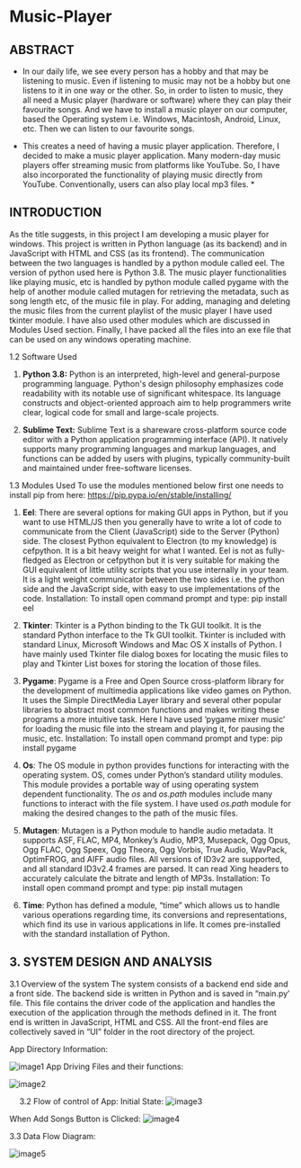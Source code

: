 # Music-Player

## ABSTRACT

* In our daily life, we see every person has a hobby and that may be listening to music. Even if listening to music may not be a hobby but one listens to it in one way or the other. So, in order to listen to music, they all need a Music player (hardware or software) where they can play their favourite songs. And we have to install a music player on our computer, based the Operating system i.e. Windows, Macintosh, Android, Linux, etc. Then we can listen to our favourite songs. 

* This creates a need of having a music player application. Therefore, I decided to make a music player application. Many modern-day music players offer streaming music from platforms like YouTube. So, I have also incorporated the functionality of playing music directly from YouTube. Conventionally, users can also play local mp3 files. *

## INTRODUCTION
As the title suggests, in this project I am developing a music player for windows. This project is written in Python language (as its backend) and in JavaScript with HTML and CSS (as its frontend). The communication between the two languages is handled by a python module called eel. The version of python used here is Python 3.8.
The music player functionalities like playing music, etc is handled by python module called pygame with the help of another module called mutagen for retrieving the metadata, such as song length etc, of the music file in play. For adding, managing and deleting the music files from the current playlist of the music player I have used tkinter module. I have also used other modules which are discussed in Modules Used section.
Finally, I have packed all the files into an exe file that can be used on any windows operating machine.







1.2 Software Used
1.	**Python 3.8:**
Python is an interpreted, high-level and general-purpose programming language. Python's design philosophy emphasizes code readability with its notable use of significant whitespace. Its language constructs and object-oriented approach aim to help programmers write clear, logical code for small and large-scale projects.

2.	**Sublime Text:**
Sublime Text is a shareware cross-platform source code editor with a Python application programming interface (API). It natively supports many programming languages and markup languages, and functions can be added by users with plugins, typically community-built and maintained under free-software licenses.

1.3 Modules Used
To use the modules mentioned below first one needs to install pip from here: https://pip.pypa.io/en/stable/installing/ 

1.	**Eel**: There are several options for making GUI apps in Python, but if you want to use HTML/JS then you generally have to write a lot of code to communicate from the Client (JavaScript) side to the Server (Python) side.
The closest Python equivalent to Electron (to my knowledge) is cefpython. It is a bit heavy weight for what I wanted.
Eel is not as fully-fledged as Electron or cefpython but it is very suitable for making the GUI equivalent of little utility scripts that you use internally in your team.
It is a light weight communicator between the two sides i.e. the python side and the JavaScript side, with easy to use implementations of the code. 
Installation:
To install open command prompt and type:
	pip install eel

2.	**Tkinter**: Tkinter is a Python binding to the Tk GUI toolkit. It is the standard Python interface to the Tk GUI toolkit. Tkinter is included with standard Linux, Microsoft Windows and Mac OS X installs of Python.
I have mainly used Tkinter file dialog boxes for locating the music files to play and Tkinter List boxes for storing the location of those files.





 
3.	**Pygame**: Pygame is a Free and Open Source cross-platform library for the development of multimedia applications like video games on Python. It uses the Simple DirectMedia Layer library and several other popular libraries to abstract most common functions and makes writing these programs a more intuitive task.
Here I have used ‘pygame mixer music’ for loading the music file into the stream and playing it, for pausing the music, etc. 
Installation:
To install open command prompt and type:
pip install pygame


4.	**Os**: The OS module in python provides functions for interacting with the operating system. OS, comes under Python’s standard utility modules. This module provides a portable way of using operating system dependent functionality. The *os* and *os.path* modules include many functions to interact with the file system.
I have used *os.path* module for making the desired changes to the path of the music files.



5.	**Mutagen**: Mutagen is a Python module to handle audio metadata. It supports ASF, FLAC, MP4, Monkey’s Audio, MP3, Musepack, Ogg Opus, Ogg FLAC, Ogg Speex, Ogg Theora, Ogg Vorbis, True Audio, WavPack, OptimFROG, and AIFF audio files. All versions of ID3v2 are supported, and all standard ID3v2.4 frames are parsed. It can read Xing headers to accurately calculate the bitrate and length of MP3s.
Installation:
To install open command prompt and type:
pip install mutagen


6.	**Time**: Python has defined a module, “time” which allows us to handle various operations regarding time, its conversions and representations, which find its use in various applications in life.
It comes pre-installed with the standard installation of Python.




## 3. SYSTEM DESIGN AND ANALYSIS

3.1 Overview of the system
The system consists of a backend end side and a front side. The backend side is written in Python and is saved in “main.py’ file. This file contains the driver code of the application and handles the execution of the application through the methods defined in it. The front end is written in JavaScript, HTML and CSS. All the front-end files are collectively saved in “UI” folder in the root directory of the project. 

App Directory Information:

![image1](/images/1.jpg)
App Driving Files and their functions:

![image2](/images/2.jpg)






 
3.2 Flow of control of App:
Initial State:
![image3](/images/3.jpg)

When Add Songs Button is Clicked:
![image4](/images/4.jpg)

















3.3 Data Flow Diagram:

![image5](/images/5.jpg)
 



